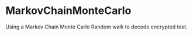 MarkovChainMonteCarlo
=====================

Using a Markov Chain Monte Carlo Random walk to decode encrypted text.

